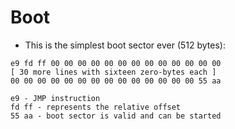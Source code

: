 # Boot

- This is the simplest boot sector ever (512 bytes):
```
e9 fd ff 00 00 00 00 00 00 00 00 00 00 00 00 00
[ 30 more lines with sixteen zero-bytes each ]
00 00 00 00 00 00 00 00 00 00 00 00 00 00 55 aa

e9 - JMP instruction
fd ff - represents the relative offset
55 aa - boot sector is valid and can be started
```